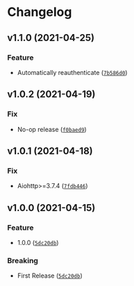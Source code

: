 # Changelog

<!--next-version-placeholder-->

## v1.1.0 (2021-04-25)
### Feature
* Automatically reauthenticate ([`7b586d0`](https://github.com/eifinger/aioweenect/commit/7b586d0567579980dddc731eabb530c17c548b60))

## v1.0.2 (2021-04-19)
### Fix
* No-op release ([`f0baed9`](https://github.com/eifinger/aioweenect/commit/f0baed907cd8bcfc8e4cfa7c8691a067e44cdcbe))

## v1.0.1 (2021-04-18)
### Fix
* Aiohttp>=3.7.4 ([`7fdb446`](https://github.com/eifinger/aioweenect/commit/7fdb4464c477f3973f1e0d19609cf91b3bcc0c68))

## v1.0.0 (2021-04-15)
### Feature
* 1.0.0 ([`5dc20db`](https://github.com/eifinger/aioweenect/commit/5dc20db1399aaad5b3f0efab20a66a9c149dc8b7))

### Breaking
* First Release  ([`5dc20db`](https://github.com/eifinger/aioweenect/commit/5dc20db1399aaad5b3f0efab20a66a9c149dc8b7))
